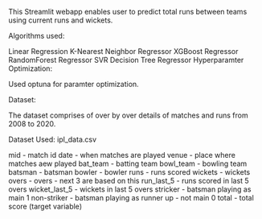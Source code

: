 This Streamlit webapp enables user to predict total runs between teams using current runs and wickets.

Algorithms used:

Linear Regression
K-Nearest Neighbor Regressor
XGBoost Regressor
RandomForest Regressor
SVR
Decision Tree Regressor
Hyperparamter Optimization:

Used optuna for paramter optimization.

Dataset:

The dataset comprises of over by over details of matches and runs from 2008 to 2020.

Dataset Used: ipl_data.csv

mid - match id
date - when matches are played
venue - place where matches aew played
bat_team - batting team
bowl_team - bowling team
batsman - batsman
bowler - bowler
runs - runs scored
wickets - wickets
overs - overs - next 3 are based on this
run_last_5 - runs scored in last 5 overs
wicket_last_5 - wickets in last 5 overs
stricker - batsman playing as main 1
non-striker - batsman playing as runner up - not main 0
total - total score (target variable)
